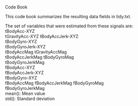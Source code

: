 Code Book

This code book summarizes the resulting data fields in tidy.txt.

The set of variables that were estimated from these signals are:		
tBodyAcc-XYZ	
tGravityAcc-XYZ	
tBodyAccJerk-XYZ	
tBodyGyro-XYZ	
tBodyGyroJerk-XYZ	
tBodyAccMag	
tGravityAccMag	
tBodyAccJerkMag	
tBodyGyroMag	
tBodyGyroJerkMag	
fBodyAcc-XYZ	
fBodyAccJerk-XYZ	
fBodyGyro-XYZ	
fBodyAccMag	
fBodyAccJerkMag	
fBodyGyroMag	
fBodyGyroJerkMag	
mean(): Mean value	
std(): Standard deviation

